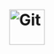 # <img alt="Git" width="64px" src="https://github.com/DenysPhV/project_group_4/blob/main/src/images/shark-skills.png" />
